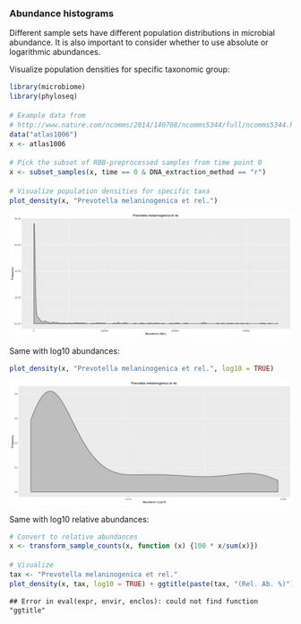 ### Abundance histograms

Different sample sets have different population distributions in
microbial abundance. It is also important to consider whether to use
absolute or logarithmic abundances.


Visualize population densities for specific taxonomic group:


```r
library(microbiome)
library(phyloseq)

# Example data from
# http://www.nature.com/ncomms/2014/140708/ncomms5344/full/ncomms5344.html
data("atlas1006")
x <- atlas1006

# Pick the subset of RBB-preprocessed samples from time point 0
x <- subset_samples(x, time == 0 & DNA_extraction_method == "r")

# Visualize population densities for specific taxa
plot_density(x, "Prevotella melaninogenica et rel.")
```

![plot of chunk hist](figure/hist-1.png)


Same with log10 abundances:


```r
plot_density(x, "Prevotella melaninogenica et rel.", log10 = TRUE)
```

![plot of chunk hist2](figure/hist2-1.png)


Same with log10 relative abundances:


```r
# Convert to relative abundances
x <- transform_sample_counts(x, function (x) {100 * x/sum(x)})

# Visualize
tax <- "Prevotella melaninogenica et rel."
plot_density(x, tax, log10 = TRUE) + ggtitle(paste(tax, "(Rel. Ab. %)"))
```

```
## Error in eval(expr, envir, enclos): could not find function "ggtitle"
```

